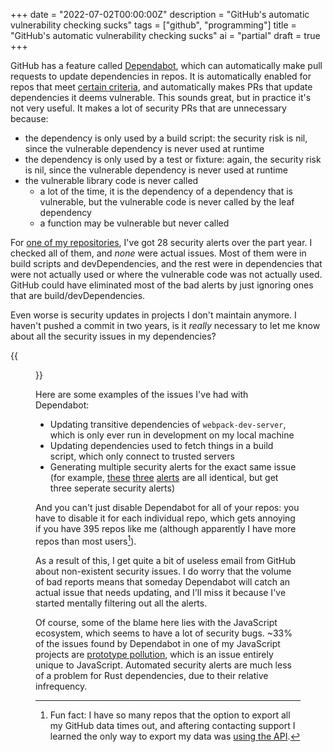 +++
date = "2022-07-02T00:00:00Z"
description = "GitHub's automatic vulnerability checking sucks"
tags = ["github", "programming"]
title = "GitHub's automatic vulnerability checking sucks"
ai = "partial"
draft = true
+++

GitHub has a feature called [Dependabot](https://github.com/features/security), which can automatically make pull requests to update dependencies in repos. It is automatically enabled for repos that meet [certain criteria](https://docs.github.com/en/code-security/dependabot/dependabot-security-updates/configuring-dependabot-security-updates#supported-repositories), and automatically makes PRs that update dependencies it deems vulnerable. This sounds great, but in practice it's not very useful. It makes a lot of security PRs that are unnecessary because:

- the dependency is only used by a build script: the security risk is nil, since the vulnerable dependency is never used at runtime
- the dependency is only used by a test or fixture: again, the security risk is nil, since the vulnerable dependency is never used at runtime
- the vulnerable library code is never called
  - a lot of the time, it is the dependency of a dependency that is vulnerable, but the vulnerable code is never called by the leaf dependency
  - a function may be vulnerable but never called

For [one of my repositories](https://github.com/Smittyvb/ttw), I've got 28 security alerts over the part year. I checked all of them, and *none* were actual issues. Most of them were in build scripts and devDependencies, and the rest were in dependencies that were not actually used or where the vulnerable code was not actually used. GitHub could have eliminated most of the bad alerts by just ignoring ones that are build/devDependencies.

Even worse is security updates in projects I don't maintain anymore. I haven't pushed a commit in two years, is it *really* necessary to let me know about all the security issues in my dependencies?

{{<figure src="/unmaint-gh.png" caption="92 security alerts? really?" alt="Repo header, security tab shows 92 alerts">}}

Here are some examples of the issues I've had with Dependabot:
- Updating transitive dependencies of `webpack-dev-server`, which is only ever run in development on my local machine
- Updating dependencies used to fetch things in a build script, which only connect to trusted servers
- Generating multiple security alerts for the exact same issue (for example, [these](https://github.com/advisories/GHSA-2r2c-g63r-vccr) [three](https://github.com/advisories/GHSA-cfm4-qjh2-4765) [alerts](https://github.com/advisories/GHSA-x4jg-mjrx-434g) are all identical, but get three seperate security alerts)
<!-- - The severity ratings are too high: for my repo with the most alerts, 67% are "high"
  ![](/dependabot-severity.svg) -->

And you can't just disable Dependabot for all of your repos: you have to disable it for each individual repo, which gets annoying if you have 395 repos like me (although apparently I have more repos than most users[^alot]).

[^alot]: Fun fact: I have so many repos that the option to export all my GitHub data times out, and aftering contacting support I learned the only way to export my data was [using the API](https://github.com/Smittyvb/ghexports).

As a result of this, I get quite a bit of useless email from GitHub about non-existent security issues. I do worry that the volume of bad reports means that someday Dependabot will catch an actual issue that needs updating, and I'll miss it because I've started mentally filtering out all the alerts.

Of course, some of the blame here lies with the JavaScript ecosystem, which seems to have a lot of security bugs. ~33% of the issues found by Dependabot in one of my JavaScript projects are [prototype pollution](https://learn.snyk.io/lessons/prototype-pollution/javascript/), which is an issue entirely unique to JavaScript. Automated security alerts are much less of a problem for Rust dependencies, due to their relative infrequency.

